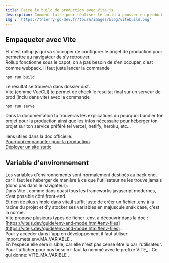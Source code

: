 ```yaml
---
title: Faire le build de production avec Vite.js
description: Comment faire pour réaliser le build à pousser en production sachant qu'ici, ce sont les fonctions natives du navigateur qui s'occupent d'importer les modules.
img : 'https://thierry-go-dev.fr/tourn/images/blog/vitebuild.png'
---   
```

   
## Empaqueter avec Vite   
   
Et c'est rollup.js qui va s'occuper de configurer le projet de production pour permettre au navigateur de s'y retrouver.   
Rollup fonctionne sous le capot, on a pas besoin de s'en occuper, c'est comme webpack. Il faut juste lancer la commande   
```bash[console]
npm run build
```   
Le resultat se trouvera dans dossier dist.   
Vite (comme VueCLI) te permet de check le resultat final sur un serveur de prod (inclu dans vite) avec la commande   
```bash[console]
npm run serve
```   
Dans la documentation tu trouveras les explications du pourquoi bundler ton projet pour la production ainsi que les infos nécessaire pour héberger ton projet sur ton service préféré tel vercel, netlify, heroku, etc...   
   

liens utiles dans la doc officielle:   
[Pourquoi empaqueter pour la production](https://vitejs.dev/guide/why.html#why-bundle-for-production)   
[Déployer un site static](https://vitejs.dev/guide/static-deploy.html)   
   
## Variable d'environnement   
   
Les variables d'environnements sont normalement destinés au back end, car il faut les heberger de manière à ce que l'utilisateur ne les trouve jamais (donc pas dans le navigateur).   
Dans Vite , comme dans quasi tous les frameworks javascript modernes, c'est possible  côté front-end.   
Et rien de plus simple dans vite,il suffit juste de créer un fichier .env à la racine du projet et d'y stocker ses variables en majuscule snak case, c'est la norme.   
Vite propose plusieurs types de ficher .env, à découvrir dans la doc : [https://vitejs.dev/guide/env-and-mode.html#env-files](https://vitejs.dev/guide/env-and-mode.html#env-files) .   
Pour y acceder dans l'app en développement il faut utiliser: import.meta.env.MA_VARIABLE .   
En l'espèce elle sera illisible, car elle n'est pas censé être lu par l'utilisateur. Pour l'afficher pour nos besoin il faut la nommé avec le prefixe VITE_ . Ce qui donne: VITE_MA_VARIBLE .   
   




